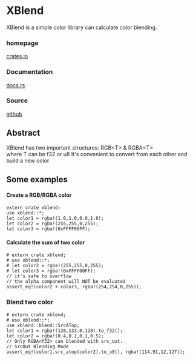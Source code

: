 # XBlend
XBlend is a simple color library can calculate color blending.
### homepage
[crates.io](https://crates.io/crates/xblend)
### Documentation
[docs.rs](https://docs.rs/xblend/)
### Source
[github](https://github.com/xstater/xblend)
## Abstract
XBlend has two important structures: RGB&lt;T&gt; & RGBA&lt;T&gt; <br>
where T can be f32 or u8
It's convenient to convert from each other and build a new color
## Some examples
#### Create a RGB/RGBA color
```
extern crate xblend;
use xblend::*;
let color1 = rgba!(1.0,1.0,0.0,1.0);
let color2 = rgba!(255,255,0,255);
let color3 = rgba!(0xFFFF00FF);
```
#### Calculate the sum of two color
```
# extern crate xblend;
# use xblend::*;
# let color2 = rgba!(255,255,0,255);
# let color3 = rgba!(0xFFFF00FF);
// it's safe to overflow
// the alpha component will NOT be evaluated
assert_eq!(color2 + color3, rgba!(254,254,0,255));
```
### Blend two color
```
# extern crate xblend;
# use xblend::*;
use xblend::blend::SrcATop;
let color1 = rgba!(128,133,0,128).to_f32();
let color2 = rgba!(0.4,0.2,0.1,0.5);
// Only RGBA<f32> can blended with src_out.
// SrcOut Blending Mode
assert_eq!(color1.src_atop(color2).to_u8(), rgba!(114,91,12,127));
```

